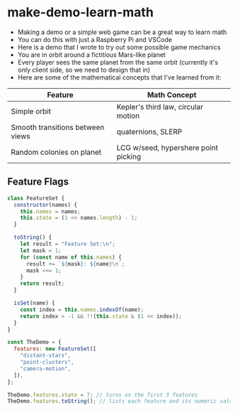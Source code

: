 # make-demo-learn-math

- Making a demo or a simple web game can be a great way to learn math
- You can do this with just a Raspberry Pi and VSCode
- Here is a demo that I wrote to try out some possible game mechanics
- You are in orbit around a fictitious Mars-like planet
- Every player sees the same planet from the same orbit (currently it's only client side, so we need to design that in)
- Here are some of the mathematical concepts that I've learned from it:

| Feature                          | Math Concept                         |
| -------------------------------- | ------------------------------------ |
| Simple orbit                     | Kepler's third law, circular motion  |
| Smooth transitions between views | quaternions, SLERP                   |
| Random colonies on planet        | LCG w/seed, hypershere point picking |

## Feature Flags

```javascript
class FeatureSet {
  constructor(names) {
    this.names = names;
    this.state = (1 << names.length) - 1;
  }

  toString() {
    let result = "Feature Set:\n";
    let mask = 1;
    for (const name of this.names) {
      result += `${mask}: ${name}\n`;
      mask <<= 1;
    }
    return result;
  }

  isSet(name) {
    const index = this.names.indexOf(name);
    return index > -1 && !!(this.state & (1 << index));
  }
}

const TheDemo = {
  features: new FeatureSet([
    "distant-stars",
    "point-clusters",
    "camera-motion",
  ]),
};

TheDemo.features.state = 7; // turns on the first 3 features
TheDemo.features.toString(); // lists each feature and its numeric value
```
